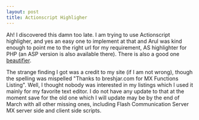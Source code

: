 ```yaml
---
layout: post
title: Actionscript Highligher
---
```


Ah! I discovered this damn too late. I am trying to use Actionscript highligher, and yes an easy one to implement at that and Arul was kind enough to point me to the right url for my requirement, AS highlighter for PHP (an ASP version is also available there). There is also a good one [beautifier](https://beautifier.org).

The strange finding I got was a credit to my site (if I am not wrong), though the spelling was mispelled "Thanks to breshjar.com for MX Functions Listing". Well, I thought nobody was interested in my listings which I used it mainly for my favorite text editor. I do not have any update to that at the moment save for the old one which I will update may be by the end of March with all other missing ones, including Flash Communication Server MX server side and client side scripts.